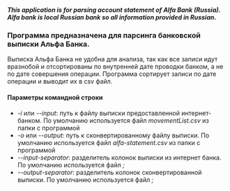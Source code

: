 ﻿##### This application is for parsing account statement of Alfa Bank (Russia). Alfa bank is local Russian bank so all information provided in Russian.
 
### Программа предназначена для парсинга банковской выписки Альфа Банка.

Выписка Альфа Банка не удобна для анализа, так как все записи идут вразнобой и отсортированы по внутренней дате проводки банком, а не по дате совершения операции.
Программа сортирует записи по дате операции и выводит их в csv файл.

#### Параметры командной строки
* *-i* или *--input*: путь к файлу выписки предоставленной интернет-банком. По умолчанию используется файл *movementList.csv* из папки с программой
* *-o* или *--output*: путь к сконвертированному файлу выписки. По умолчанию используется файл *alfa-statement.csv* из папки с программой
* *--input-separator*: разделитель колонок выписки из интернет банка. По умолчанию используется файл *;*
* *--output-separator*: разделитель колонок сконвертированной выписки. По умолчанию используется файл *;*